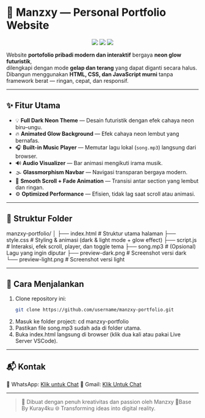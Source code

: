 # 🌌 Manzxy — Personal Portfolio Website

<p align="center">
  <img src="https://img.shields.io/badge/HTML5-Modern-red?style=flat-square&logo=html5" />
  <img src="https://img.shields.io/badge/CSS3-Neon%20Glow-blue?style=flat-square&logo=css3" />
  <img src="https://img.shields.io/badge/JavaScript-Interactive-yellow?style=flat-square&logo=javascript" />
</p>

Website **portofolio pribadi modern dan interaktif** bergaya **neon glow futuristik**,  
dilengkapi dengan mode **gelap dan terang** yang dapat diganti secara halus.  
Dibangun menggunakan **HTML, CSS, dan JavaScript murni** tanpa framework berat — ringan, cepat, dan responsif.

---

## ✨ Fitur Utama
- 💡 **Full Dark Neon Theme** — Desain futuristik dengan efek cahaya neon biru–ungu.
- 🔥 **Animated Glow Background** — Efek cahaya neon lembut yang bernafas.
- 🎧 **Built-in Music Player** — Memutar lagu lokal (`song.mp3`) langsung dari browser.
- 🔊 **Audio Visualizer** — Bar animasi mengikuti irama musik.
- 🌫️ **Glassmorphism Navbar** — Navigasi transparan bergaya modern.
- 🧭 **Smooth Scroll + Fade Animation** — Transisi antar section yang lembut dan ringan.
- ⚙️ **Optimized Performance** — Efisien, tidak lag saat scroll atau animasi.

---

## 📁 Struktur Folder

manzxy-portfolio/ │ ├── index.html      # Struktur utama halaman ├── style.css       # Styling & animasi (dark & light mode + glow effect) ├── script.js       # Interaksi, efek scroll, player, dan toggle tema ├── song.mp3        # (Opsional) Lagu yang ingin diputar ├── preview-dark.png  # Screenshot versi dark └── preview-light.png # Screenshot versi light

---

## 🚀 Cara Menjalankan
1. Clone repository ini:
   ```bash
   git clone https://github.com/username/manzxy-portfolio.git
2. Masuk ke folder project:
cd manzxy-portfolio
3. Pastikan file song.mp3 sudah ada di folder utama.
4. Buka index.html langsung di browser (klik dua kali atau pakai Live Server VSCode).

--- 

## 📬 Kontak

📱 WhatsApp: [Klik untuk Chat](https://wa.me/6288989721627)
🐙 Gmail: [Klik Untuk Chat](humanznodejs@gmail.com)



---

> 🪩 Dibuat dengan penuh kreativitas dan passion oleh Manzxy
> 🗿Base By Kuray4ku
🌐 Transforming ideas into digital reality.
